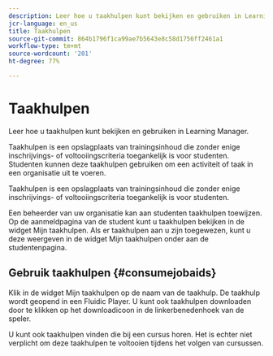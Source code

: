 ```yaml
---
description: Leer hoe u taakhulpen kunt bekijken en gebruiken in Learning Manager.
jcr-language: en_us
title: Taakhulpen
source-git-commit: 864b1796f1ca99ae7b5643e8c58d1756ff2461a1
workflow-type: tm+mt
source-wordcount: '201'
ht-degree: 77%

---
```




# Taakhulpen

Leer hoe u taakhulpen kunt bekijken en gebruiken in Learning Manager.

Taakhulpen is een opslagplaats van trainingsinhoud die zonder enige inschrijvings- of voltooiingscriteria toegankelijk is voor studenten. Studenten kunnen deze taakhulpen gebruiken om een activiteit of taak in een organisatie uit te voeren.

Taakhulpen is een opslagplaats van trainingsinhoud die zonder enige inschrijvings- of voltooiingscriteria toegankelijk is voor studenten.

Een beheerder van uw organisatie kan aan studenten taakhulpen toewijzen. Op de aanmeldpagina van de student kunt u taakhulpen bekijken in de widget Mijn taakhulpen. Als er taakhulpen aan u zijn toegewezen, kunt u deze weergeven in de widget Mijn taakhulpen onder aan de studentenpagina.

## Gebruik taakhulpen {#consumejobaids}

Klik in de widget Mijn taakhulpen op de naam van de taakhulp. De taakhulp wordt geopend in een Fluidic Player. U kunt ook taakhulpen downloaden door te klikken op het downloadicoon in de linkerbenedenhoek van de speler.

U kunt ook taakhulpen vinden die bij een cursus horen. Het is echter niet verplicht om deze taakhulpen te voltooien tijdens het volgen van cursussen.
